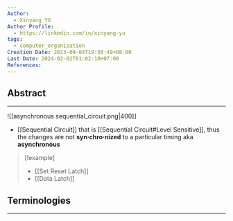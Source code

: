 ```yaml
---
Author:
  - Xinyang YU
Author Profile:
  - https://linkedin.com/in/xinyang-yu
tags:
  - computer_organisation
Creation Date: 2023-09-04T19:50:49+08:00
Last Date: 2024-02-02T01:02:10+07:00
References: 
---
```

## Abstract
--- 
![[asynchronous sequential_circuit.png|400]]
- [[Sequential Circuit]] that is [[Sequential Circuit#Level Sensitive]], thus the changes are not **syn·chro·nized** to a particular timing aka **asynchronous**



>[!example]
>- [[Set Reset Latch]]
>- [[Data Latch]]

## Terminologies
---

